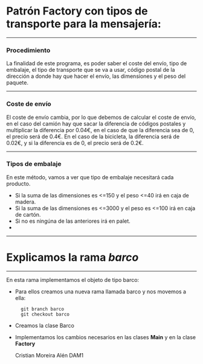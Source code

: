 # Patrón Factory con tipos de transporte para la mensajería:

---

### Procedimiento 

La finalidad de este programa, es poder saber el coste del envío, tipo de embalaje, el tipo de transporte que se va a usar, código postal de la dirección a donde hay que hacer el envío, las dimensiones y el peso del paquete.

---

### Coste de envío

El coste de envío cambia, por lo que debemos de calcular el coste de envío, en el caso del camión hay que sacar la diferencia de códigos postales y multiplicar la diferencia por 0.04€, en el caso de que la diferencia sea de 0, el precio será de 0.4€. En el caso de la bicicleta, la diferencia será de 0.02€, y si la diferencia es de 0, el precio será de 0.2€.

---

### Tipos de embalaje

En este método, vamos a ver que tipo de embalaje necesitará cada producto.

- Si la suma de las dimensiones es <=150 y el peso <=40 irá en caja de madera.
- Si la suma de las dimensiones es <=3000 y el peso es <=100 irá en caja de cartón.
- Si no es ningúna de las anteriores irá en palet.
- 

---

# Explicamos la rama *barco*

---

En esta rama implementamos el objeto de tipo barco:

- Para ellos creamos una nueva rama llamada barco y nos movemos a ella:

        git branch barco
        git checkout barco
- Creamos la clase Barco
- Implementamos los cambios necesarios en las clases **Main** y en la clase **Factory**


    Cristian Moreira Alén DAM1